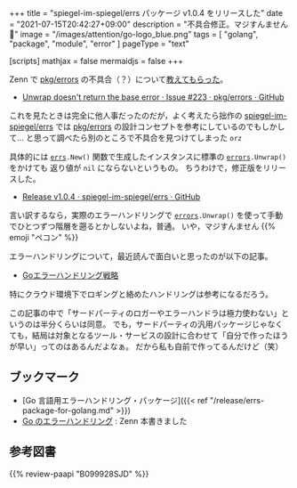 +++
title = "spiegel-im-spiegel/errs パッケージ v1.0.4 をリリースした"
date =  "2021-07-15T20:42:27+09:00"
description = "不具合修正。マジすんません 🙇"
image = "/images/attention/go-logo_blue.png"
tags  = [ "golang", "package", "module", "error" ]
pageType = "text"

[scripts]
  mathjax = false
  mermaidjs = false
+++

Zenn で [pkg/errors] の不具合（？）について[教えてもらった](https://zenn.dev/nekoshita/articles/097e00c6d3d1c9#comment-1dd0f100389e4e "今goのエラーハンドリングを無難にしておく方法（2021.07現在）")。

- [Unwrap doesn't return the base error · Issue #223 · pkg/errors · GitHub](https://github.com/pkg/errors/issues/223)

これを見たときは完全に他人事だったのだが，よく考えたら拙作の [spiegel-im-spiegel/errs][`errs`] では [pkg/errors] の設計コンセプトを参考にしているのでもしかして... と思って調べたら別のところで不具合を見つけてしまった `orz`

具体的には [`errs`]`.New()` 関数で生成したインスタンスに標準の [`errors`]`.Unwrap()` をかけても 返り値が `nil` にならないというもの。
ちうわけで，修正版をリリースした。

- [Release v1.0.4 · spiegel-im-spiegel/errs · GitHub](https://github.com/spiegel-im-spiegel/errs/releases/tag/v1.0.4)

言い訳するなら，実際のエラーハンドリングで [`errors`]`.Unwrap()` を使って手動でひとつずつ階層を遡るとかしないよね，普通。
いや，マジすんません {{% emoji "ペコン" %}}

エラーハンドリングについて，最近読んで面白いと思ったのが以下の記事。

- [Goエラーハンドリング戦略](https://zenn.dev/nobonobo/articles/0b722c9c2b18d5)

特にクラウド環境下でロギングと絡めたハンドリングは参考になるだろう。

この記事の中で「サードパーティのロガーやエラーハンドラは極力使わない」というのは半分くらいは同意。
でも，サードパーティの汎用パッケージじゃなくても，結局は対象となるツール・サービスの設計に合わせて「自分で作ったほうが早い」ってのはあるんだよなぁ。
だから私も自前で作ってるんだけど（笑）

## ブックマーク

- [Go 言語用エラーハンドリング・パッケージ]({{< ref "/release/errs-package-for-golang.md" >}})
- [Go のエラーハンドリング](https://zenn.dev/spiegel/books/error-handling-in-golang) : Zenn 本書きました

[Go]: https://go.dev/
[pkg/errors]: https://github.com/pkg/errors "pkg/errors: Simple error handling primitives"
[`errs`]: https://github.com/spiegel-im-spiegel/errs "spiegel-im-spiegel/errs: Error handling for Golang"
[`errors`]: https://pkg.go.dev/errors "errors · pkg.go.dev"

## 参考図書

{{% review-paapi "B099928SJD" %}} <!-- プログラミング言語Go -->
